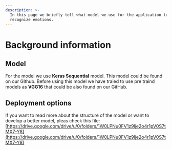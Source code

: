 ```yaml
---
description: >-
  In this page we briefly tell what model we use for the application to
  recognize emotions.
---
```


# Background information

## Model 

For the model we use **Keras Sequential** model. This model could be found on our Github. Before using this model we have traied to use pre traind models as **VGG16** that could be also found on our GitHub.



## Deployment options 

If you want to read more about the structure of the model or want to develop a better model, pleas check this file: [https://drive.google.com/drive/u/0/folders/1W0LPNu0FV1z9lje2o4r1pV0S7tMX7-Y8](https://drive.google.com/drive/u/0/folders/1W0LPNu0FV1z9lje2o4r1pV0S7tMX7-Y8)

